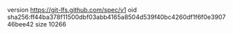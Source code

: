 version https://git-lfs.github.com/spec/v1
oid sha256:ff44ba378f11500dbf03abb4165a8504d539f40bc4260df1f6f0e390746bee42
size 10266

